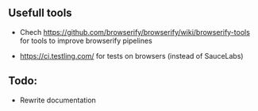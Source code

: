 ## Usefull tools

* Chech https://github.com/browserify/browserify/wiki/browserify-tools for tools to improve browserify pipelines

* https://ci.testling.com/ for tests on browsers (instead of SauceLabs)

## Todo:

* Rewrite documentation